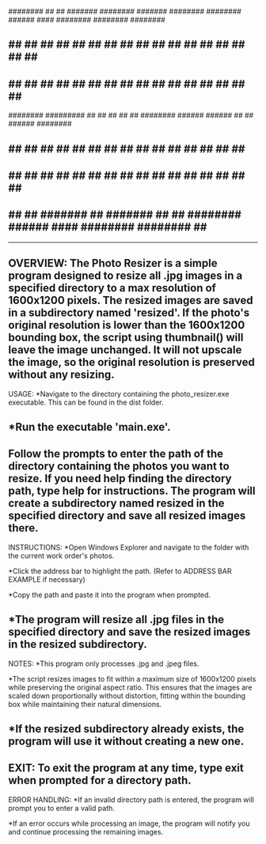   ########  ##     ##  #######  ########  #######           ########  ########  ######  #### ######## ######## ########  
  ##     ## ##     ## ##     ##    ##    ##     ##          ##     ## ##       ##    ##  ##       ##  ##       ##     ## 
  ##     ## ##     ## ##     ##    ##    ##     ##          ##     ## ##       ##        ##      ##   ##       ##     ## 
  ########  ######### ##     ##    ##    ##     ##          ########  ######    ######   ##     ##    ######   ########  
  ##        ##     ## ##     ##    ##    ##     ##          ##   ##   ##             ##  ##    ##     ##       ##   ##   
  ##        ##     ## ##     ##    ##    ##     ##          ##    ##  ##       ##    ##  ##   ##      ##       ##    ##  
  ##        ##     ##  #######     ##     #######           ##     ## ########  ######  #### ######## ######## ##     ##

-----------------------------------------------------------------------------------------------------------------------------

OVERVIEW:
The Photo Resizer is a simple program designed to resize all .jpg images in a specified directory to a max resolution of 1600x1200 pixels. The resized images are saved in a subdirectory named 'resized'. If the photo's original resolution is lower than the 1600x1200 bounding box, the script using thumbnail() will leave the image unchanged. It will not upscale the image, so the original resolution is preserved without any resizing.
-----------------------------------------------------------------------------------------------------------------------------

USAGE:
*Navigate to the directory containing the photo_resizer.exe executable. This can be found in the dist folder.

*Run the executable 'main.exe'.
-----------------------------------------------------------------------------------------------------------------------------

Follow the prompts to enter the path of the directory containing the photos you want to resize. If you need help finding the directory path, type help for instructions.
The program will create a subdirectory named resized in the specified directory and save all resized images there.
-----------------------------------------------------------------------------------------------------------------------------

INSTRUCTIONS:
*Open Windows Explorer and navigate to the folder with the current work order's photos.

*Click the address bar to highlight the path. (Refer to ADDRESS BAR EXAMPLE if necessary)

*Copy the path and paste it into the program when prompted.

*The program will resize all .jpg files in the specified directory and save the resized images in the resized subdirectory.
-----------------------------------------------------------------------------------------------------------------------------

NOTES:
*This program only processes .jpg and .jpeg files.

*The script resizes images to fit within a maximum size of 1600x1200 pixels while preserving the original aspect ratio. This ensures that the images are scaled down proportionally without distortion, fitting within the bounding box while maintaining their natural dimensions.

*If the resized subdirectory already exists, the program will use it without creating a new one.
-----------------------------------------------------------------------------------------------------------------------------

EXIT:
To exit the program at any time, type exit when prompted for a directory path.
-----------------------------------------------------------------------------------------------------------------------------

ERROR HANDLING:
*If an invalid directory path is entered, the program will prompt you to enter a valid path.

*If an error occurs while processing an image, the program will notify you and continue processing the remaining images.